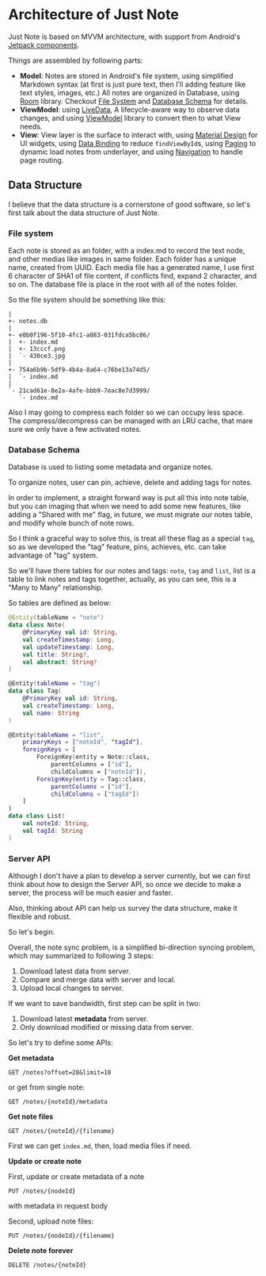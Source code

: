 # Architecture of Just Note

Just Note is based on MVVM architecture, with support from Android's [Jetpack components](https://developer.android.com/jetpack/).

Things are assembled by following parts:

- **Model**: Notes are stored in Android's file system, using simplified Markdown syntax
(at first is just pure text, then I'll adding feature like text styles, images, etc.)
All notes are organized in Database, using [Room](https://developer.android.com/topic/libraries/architecture/room) library.
Checkout [File System](#file-system) and [Database Schema](#database-schema) for details. 
- **ViewModel**: using [LiveData](https://developer.android.com/topic/libraries/architecture/livedata),
A lifecycle-aware way to observe data changes, and using
[ViewModel](https://developer.android.com/topic/libraries/architecture/viewmodel) library
to convert then to what View needs.
- **View**: View layer is the surface to interact with, using [Material Design](https://material.io/) for UI widgets,
using [Data Binding](https://developer.android.com/topic/libraries/data-binding) to reduce `findViewById`s,
using [Paging](https://developer.android.com/topic/libraries/architecture/paging/) to dynamic load notes from underlayer,
and using [Navigation](https://developer.android.com/guide/navigation/) to handle page routing.

## Data Structure

I believe that the data structure is a cornerstone of good software, so let's first talk about the data structure of Just Note. 

### File system

Each note is stored as an folder, with a index.md to record the text node, and other medias like images in same folder.
Each folder has a unique name, created from UUID.
Each media file has a generated name, I use first 6 character of SHA1 of file content,
if conflicts find, expand 2 character, and so on.
The database file is place in the root with all of the notes folder.

So the file system should be something like this:

```
|
+- notes.db
|
+- e0b0f196-5f10-4fc1-a083-031fdca5bc86/
|  +- index.md
|  +- 13cccf.png
|  `- 430ce3.jpg
|
+- 754a6b9b-5df9-4b4a-8a64-c76be13a74d5/
|  `- index.md
|
`- 21cad61e-8e2a-4afe-bbb9-7eac8e7d3999/
   `- index.md
```

Also I may going to compress each folder so we can occupy less space.
The compress/decompress can be managed with an LRU cache,
that mare sure we only have a few activated notes.

### Database Schema

Database is used to listing some metadata and organize notes.

To organize notes, user can pin, achieve, delete and adding tags for notes.

In order to implement, a straight forward way is put all this into note table,
but you can imaging that when we need to add some new features, like adding a "Shared with me" flag, in future,
we must migrate our notes table, and modify whole bunch of note rows.

So I think a graceful way to solve this, is treat all these flag as a special `tag`,
so as we developed the "tag" feature, pins, achieves, etc. can take advantage of "tag" system.

So we'll have there tables for our notes and tags: `note`, `tag` and `list`,
list is a table to link notes and tags together, actually, as you can see,
this is a "Many to Many" relationship.

So tables are defined as below:

```kotlin
@Entity(tableName = "note")
data class Note(
    @PrimaryKey val id: String,
    val createTimestamp: Long,
    val updateTimestamp: Long,
    val title: String?,
    val abstract: String?
)

@Entity(tableName = "tag")
data class Tag(
    @PrimaryKey val id: String,
    val createTimestamp: Long,
    val name: String
)

@Entity(tableName = "list",
    primaryKeys = ["noteId", "tagId"],
    foreignKeys = [
        ForeignKey(entity = Note::class,
            parentColumns = ["id"],
            childColumns = ["noteId"]),
        ForeignKey(entity = Tag::class,
            parentColumns = ["id"],
            childColumns = ["tagId"])
    ]
)
data class List(
    val noteId: String,
    val tagId: String
)
```

### Server API

Although I don't have a plan to develop a server currently,
but we can first think about how to design the Server API,
so once we decide to make a server, the process will be much easier and faster.

Also, thinking about API can help us survey the data structure,
make it flexible and robust.

So let's begin.

Overall, the note sync problem, is a simplified bi-direction syncing problem,
which may summarized to following 3 steps:

1. Download latest data from server.
2. Compare and merge data with server and local.
3. Upload local changes to server.

If we want to save bandwidth, first step can be split in two:

1. Download latest **metadata** from server.
2. Only download modified or missing data from server.

So let's try to define some APIs:

**Get metadata**

```
GET /notes?offset=20&limit=10
```

or get from single note:

```
GET /notes/{noteId}/metadata
```

**Get note files**

```
GET /notes/{noteId}/{filename}
```

First we can get `index.md`, then, load media files if need.

**Update or create note**

First, update or create metadata of a note

```
PUT /notes/{nodeId}
```

with metadata in request body

Second, upload note files:

```
PUT /notes/{nodeId}/{filename}
```

**Delete note forever**

```
DELETE /notes/{noteId}
```



